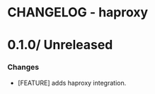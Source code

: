 # CHANGELOG - haproxy

0.1.0/ Unreleased
==================

### Changes

* [FEATURE] adds haproxy integration.
